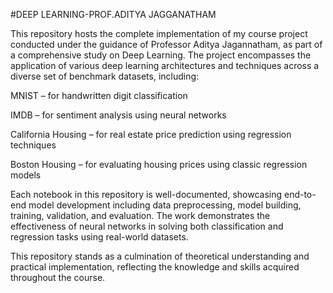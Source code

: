 #DEEP LEARNING-PROF.ADITYA JAGGANATHAM


This repository hosts the complete implementation of my course project conducted under the guidance of Professor Aditya Jagannatham, as part of a comprehensive study on Deep Learning. The project encompasses the application of various deep learning architectures and techniques across a diverse set of benchmark datasets, including:

MNIST – for handwritten digit classification

IMDB – for sentiment analysis using neural networks

California Housing – for real estate price prediction using regression techniques

Boston Housing – for evaluating housing prices using classic regression models

Each notebook in this repository is well-documented, showcasing end-to-end model development including data preprocessing, model building, training, validation, and evaluation. The work demonstrates the effectiveness of neural networks in solving both classification and regression tasks using real-world datasets.

This repository stands as a culmination of theoretical understanding and practical implementation, reflecting the knowledge and skills acquired throughout the course.

